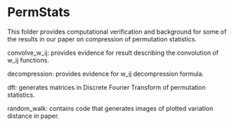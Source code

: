 # PermStats

This folder provides computational verification and background for some of the results in our paper on compression of permutation statistics.

convolve_w_ij: provides evidence for result describing the convolution of w_ij functions.

decompression: provides evidence for w_ij decompression formula.

dft: generates matrices in Discrete Fourier Transform of permutation statistics.

random_walk: contains code that generates images of plotted variation distance in paper.

